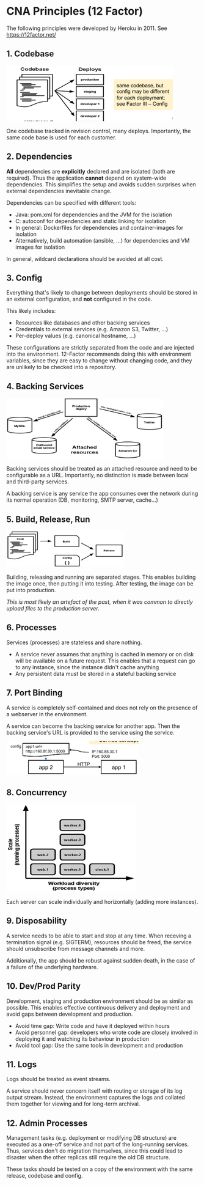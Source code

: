 # CNA Principles (12 Factor)

The following principles were developed by Heroku in 2011. See https://12factor.net/

## 1. Codebase

<img src="./res/12_factors/image-20240313084257003.png" alt="image-20240313084257003" style="zoom:50%;" />

One codebase tracked in revision control, many deploys. Importantly, the same code base is used for each customer.

## 2. Dependencies

**All** dependencies are **explicitly** declared and are isolated (both are required). Thus the application **cannot** depend on system-wide dependencies. This simplifies the setup and avoids sudden surprises when external dependencies inevitable change.

Dependencies can be specified with different tools:

* Java: pom.xml for dependencies and the JVM for the isolation
* C: autoconf for dependencies and static linking for isolation
* In general: Dockerfiles for dependencies and container-images for isolation
* Alternatively, build automation (ansible, ...) for dependencies and VM images for isolation

In general, wildcard declarations should be avoided at all cost.

## 3. Config

Everything that's likely to change between deployments should be stored in an external configuration, and **not** configured in the code.

This likely includes:

* Resources like databases and other backing services
* Credentials to external services (e.g. Amazon S3, Twitter, ...)
* Per-deploy values (e.g. canonical hostname, ...)

These configurations are strictly separated from the code and are injected into the environment. 12-Factor recommends doing this with environment variables, since they are easy to change without changing code, and they are unlikely to be checked into a repository.

## 4. Backing Services

<img src="./res/12_factors/image-20240313090257284.png" alt="image-20240313090257284" style="zoom:40%;" />

Backing services should be treated as an attached resource and need to be configurable as a URL. Importantly, no distinction is made between local and third-party services. 

A backing service is any service the app consumes over the network during its normal operation (DB, monitoring, SMTP server, cache...)

## 5. Build, Release, Run

<img src="./res/12_factors/image-20240313091053554.png" alt="image-20240313091053554" style="zoom:30%;" />

Building, releasing and running are separated stages. This enables building the image once, then putting it into testing. After testing, the image can be put into production.

*This is most likely an artefact of the past, when it was common to directly upload files to the production server.*

## 6. Processes

Services (processes) are stateless and share nothing.

* A service never assumes that anything is cached in memory or on disk will be available on a future request. This enables that a request can go to any instance, since the instance didn't cache anything
* Any persistent data must be stored in a stateful backing service

## 7. Port Binding

A service is completely self-contained and does not rely on the presence of a webserver in the environment.

A service can become the backing service for another app. Then the backing service's URL is provided to the service using the service.

<img src="./res/12_factors/image-20240313091429128.png" alt="image-20240313091429128" style="zoom:50%;" />

## 8. Concurrency

<img src="./res/12_factors/image-20240313091718156.png" alt="image-20240313091718156" style="zoom:33%;" />

Each server can scale individually and horizontally (adding more instances).

## 9. Disposability

A service needs to be able to start and stop at any time. When receving a termination signal (e.g. SIGTERM), resources should be freed, the service should unsubscribe from message channels and more.

Additionally, the app should be robust against sudden death, in the case of a failure of the underlying hardware.

## 10. Dev/Prod Parity

Development, staging and production environment should be as similar as possible. This enables effective continuous delivery and deployment and avoid gaps between development and production.

* Avoid time gap: Write code and have it deployed within hours
* Avoid personnel gap: developers who wrote code are closely involved in deploying it and watching its behaviour in production
* Avoid tool gap: Use the same tools in development and production

## 11. Logs

Logs should be treated as event streams.

A service should never concern itself with routing or storage of its log output stream. Instead, the environment captures the logs and collated them together for viewing and for long-term archival.

## 12. Admin Processes

Management tasks (e.g. deployment or modifying DB structure) are executed as a one-off service and not part of the long-running services. Thus, services don't do migration themselves, since this could lead to disaster when the other replicas still require the old DB structure.

These tasks should be tested on a copy of the environment with the same release, codebase and config.

## 